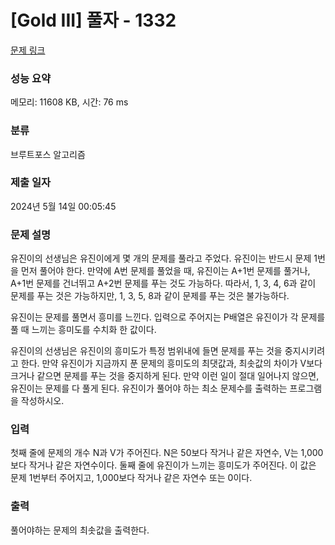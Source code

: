 # [Gold III] 풀자 - 1332 

[문제 링크](https://www.acmicpc.net/problem/1332) 

### 성능 요약

메모리: 11608 KB, 시간: 76 ms

### 분류

브루트포스 알고리즘

### 제출 일자

2024년 5월 14일 00:05:45

### 문제 설명

<p>유진이의 선생님은 유진이에게 몇 개의 문제를 풀라고 주었다. 유진이는 반드시 문제 1번을 먼저 풀어야 한다. 만약에 A번 문제를 풀었을 때, 유진이는 A+1번 문제를 풀거나, A+1번 문제를 건너뛰고 A+2번 문제를 푸는 것도 가능하다. 따라서, 1, 3, 4, 6과 같이 문제를 푸는 것은 가능하지만, 1, 3, 5, 8과 같이 문제를 푸는 것은 불가능하다.</p>

<p>유진이는 문제를 풀면서 흥미를 느낀다. 입력으로 주어지는 P배열은 유진이가 각 문제를 풀 때 느끼는 흥미도를 수치화 한 값이다.</p>

<p>유진이의 선생님은 유진이의 흥미도가 특정 범위내에 들면 문제를 푸는 것을 중지시키려고 한다. 만약 유진이가 지금까지 푼 문제의 흥미도의 최댓값과, 최솟값의 차이가 V보다 크거나 같으면 문제를 푸는 것을 중지하게 된다. 만약 이런 일이 절대 일어나지 않으면, 유진이는 문제를 다 풀게 된다. 유진이가 풀어야 하는 최소 문제수를 출력하는 프로그램을 작성하시오.</p>

### 입력 

 <p>첫째 줄에 문제의 개수 N과 V가 주어진다. N은 50보다 작거나 같은 자연수, V는 1,000보다 작거나 같은 자연수이다. 둘째 줄에 유진이가 느끼는 흥미도가 주어진다. 이 값은 문제 1번부터 주어지고, 1,000보다 작거나 같은 자연수 또는 0이다.</p>

### 출력 

 <p>풀어야하는 문제의 최솟값을 출력한다.</p>

